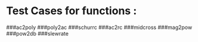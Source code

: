 # Test Cases for functions :
###ac2poly
###poly2ac
###schurrc
###ac2rc
###midcross
###mag2pow
###pow2db
###slewrate
